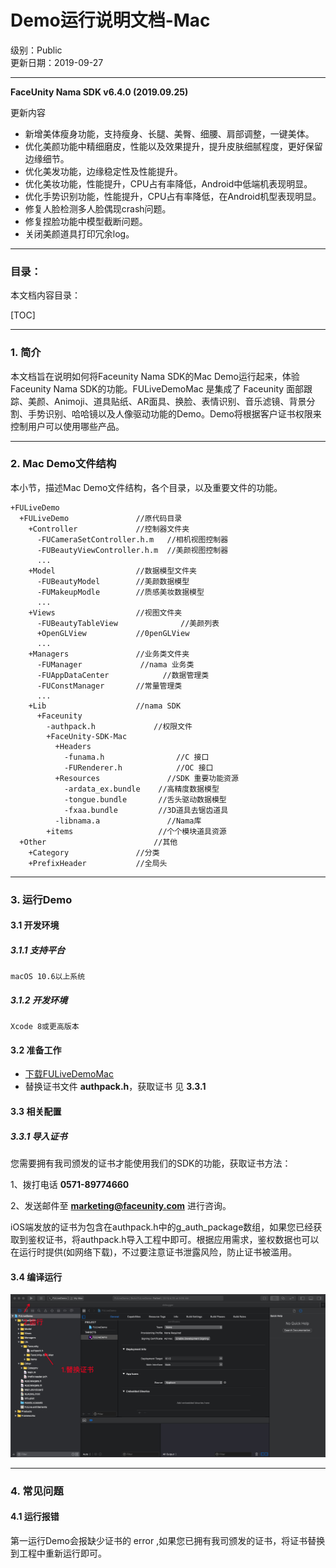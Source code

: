 # Demo运行说明文档-Mac  

级别：Public   
更新日期：2019-09-27   

------

**FaceUnity Nama SDK v6.4.0 (2019.09.25)**

更新内容

- 新增美体瘦身功能，支持瘦身、长腿、美臀、细腰、肩部调整，一键美体。
- 优化美颜功能中精细磨皮，性能以及效果提升，提升皮肤细腻程度，更好保留边缘细节。
- 优化美发功能，边缘稳定性及性能提升。
- 优化美妆功能，性能提升，CPU占有率降低，Android中低端机表现明显。
- 优化手势识别功能，性能提升，CPU占有率降低，在Android机型表现明显。
- 修复人脸检测多人脸偶现crash问题。
- 修复捏脸功能中模型截断问题。
- 关闭美颜道具打印冗余log。

------
### 目录：
本文档内容目录：

[TOC]

------
### 1. 简介 
本文档旨在说明如何将Faceunity Nama SDK的Mac Demo运行起来，体验Faceunity Nama SDK的功能。FULiveDemoMac 是集成了 Faceunity 面部跟踪、美颜、Animoji、道具贴纸、AR面具、换脸、表情识别、音乐滤镜、背景分割、手势识别、哈哈镜以及人像驱动功能的Demo。Demo将根据客户证书权限来控制用户可以使用哪些产品。

------
### 2. Mac Demo文件结构
本小节，描述Mac Demo文件结构，各个目录，以及重要文件的功能。

```
+FULiveDemo
  +FULiveDemo 			  	//原代码目录
    +Controller             //控制器文件夹
      -FUCameraSetController.h.m   //相机视图控制器
      -FUBeautyViewController.h.m  //美颜视图控制器
      ...
    +Model                  //数据模型文件夹
      -FUBeautyModel        //美颜数据模型
      -FUMakeupModle        //质感美妆数据模型
      ...
    +Views                  //视图文件夹  
      -FUBeautyTableView              //美颜列表
      +OpenGLView           //0penGLView 
      ...  
    +Managers				//业务类文件夹
      -FUManager             //nama 业务类
      -FUAppDataCenter       	  //数据管理类
      -FUConstManager       //常量管理类
      ...
    +Lib                    //nama SDK  
      +Faceunity
        -authpack.h             //权限文件
        +FaceUnity-SDK-Mac
          +Headers
            -funama.h                //C 接口
            -FURenderer.h            //OC 接口
          +Resources               //SDK 重要功能资源
            -ardata_ex.bundle    //高精度数据模型
            -tongue.bundle       //舌头驱动数据模型
            -fxaa.bundle         //3D道具去锯齿道具
          -libnama.a               //Nama库
        +items                   //个个模块道具资源 
  +Other						//其他
    +Category               //分类
    +PrefixHeader           //全局头  
```

------
### 3. 运行Demo 

#### 3.1 开发环境
##### 3.1.1 支持平台
```
macOS 10.6以上系统
```
##### 3.1.2 开发环境
```
Xcode 8或更高版本
```

#### 3.2 准备工作 
- [下载FULiveDemoMac](https://github.com/Faceunity/FULiveDemoMac)
- 替换证书文件 **authpack.h**，获取证书 见 **3.3.1**

#### 3.3 相关配置
##### 3.3.1 导入证书
您需要拥有我司颁发的证书才能使用我们的SDK的功能，获取证书方法：

1、拨打电话 **0571-89774660** 

2、发送邮件至 **marketing@faceunity.com** 进行咨询。

iOS端发放的证书为包含在authpack.h中的g_auth_package数组，如果您已经获取到鉴权证书，将authpack.h导入工程中即可。根据应用需求，鉴权数据也可以在运行时提供(如网络下载)，不过要注意证书泄露风险，防止证书被滥用。

#### 3.4 编译运行
![](./imgs/runDemo.jpg)

------
### 4. 常见问题 

#### 4.1 运行报错

第一运行Demo会报缺少证书的 error ,如果您已拥有我司颁发的证书，将证书替换到工程中重新运行即可。

